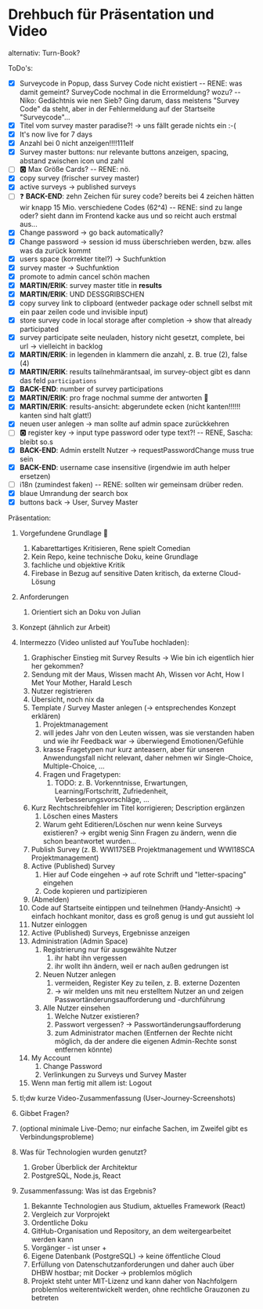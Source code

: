 # Drehbuch für Präsentation und Video

alternativ: Turn-Book?

ToDo's:

* [x] Surveycode in Popup, dass Survey Code nicht existiert -- RENE: was damit gemeint? SurveyCode nochmal in die Errormeldung? wozu? -- Niko: Gedächtnis wie nen Sieb? Ging darum, dass meistens "Survey Code" da steht, aber in der Fehlermeldung auf der Startseite "Surveycode"...
* [x] Titel vom survey master paradise?! &rarr; uns fällt gerade nichts ein :-(
* [x] It's now live for 7 days
* [x] Anzahl bei 0 nicht anzeigen!!!!111elf
* [x] Survey master buttons: nur relevante buttons anzeigen, spacing, abstand zwischen icon und zahl
* [ ] :o2: Max Größe Cards? -- RENE: nö.
* [x] copy survey (frischer survey master)
* [x] active surveys &rarr; published surveys
* [ ] :question: **BACK-END**: zehn Zeichen für surey code? bereits bei 4 zeichen hätten wir knapp 15 Mio. verschiedene Codes (62^4) -- RENE: sind zu lange oder? sieht dann im Frontend kacke aus und so reicht auch erstmal aus...
* [x] Change password &rarr; go back automatically?
* [x] Change password &rarr; session id muss überschrieben werden, bzw. alles was da zurück kommt
* [x] users space (korrekter titel?) &rarr; Suchfunktion
* [x] survey master &rarr; Suchfunktion
* [x] promote to admin cancel schön machen
* [x] **MARTIN/ERIK**: survey master title in **results**
* [x] **MARTIN/ERIK**: UND DESSGRIBSCHEN
* [x] copy survey link to clipboard (entweder package oder schnell selbst mit ein paar zeilen code und invisible input)
* [x] store survey code in local storage after completion &rarr; show that already participated
* [x] survey participate seite neuladen, history nicht gesetzt, complete, bei url &rarr; vielleicht in backlog
* [x] **MARTIN/ERIK**: in legenden in klammern die anzahl, z. B. true (2), false (4)
* [x] **MARTIN/ERIK**: results tailnehmärantsaal, im survey-object gibt es dann das feld `participations`
* [x] **BACK-END**: number of survey participations
* [x] **MARTIN/ERIK**: pro frage nochmal summe der antworten :poop:
* [x] **MARTIN/ERIK**: results-ansicht: abgerundete ecken (nicht kanten!!!!!! kanten sind halt glatt!)
* [x] neuen user anlegen &rarr; man sollte auf admin space zurückkehren
* [ ] :o2: register key &rarr; input type password oder type text?! -- RENE, Sascha: bleibt so.s
* [x] **BACK-END**: Admin erstellt Nutzer &rarr; requestPasswordChange muss true sein
* [x] **BACK-END**: username case insensitive (irgendwie im auth helper ersetzen)
* [ ] i18n (zumindest faken) -- RENE: sollten wir gemeinsam drüber reden.
* [x] blaue Umrandung der search box
* [x] buttons back &rarr; User, Survey Master

Präsentation:

1. Vorgefundene Grundlage :poop:
   1. Kabarettartiges Kritisieren, Rene spielt Comedian
   2. Kein Repo, keine technische Doku, keine Grundlage
   3. fachliche und objektive Kritik
   4. Firebase in Bezug auf sensitive Daten kritisch, da externe Cloud-Lösung
2. Anforderungen
   1. Orientiert sich an Doku von Julian
3. Konzept (ähnlich zur Arbeit)

4. Intermezzo (Video unlisted auf YouTube hochladen):
   1. Graphischer Einstieg mit Survey Results &rarr; Wie bin ich eigentlich hier her gekommen?
   2. Sendung mit der Maus, Wissen macht Ah, Wissen vor Acht, How I Met Your Mother, Harald Lesch
   3. Nutzer registrieren
   4. Übersicht, noch nix da
   5. Template / Survey Master anlegen (&rarr; entsprechendes Konzept erklären)
      1. Projektmanagement
      2. will jedes Jahr von den Leuten wissen, was sie verstanden haben und wie ihr Feedback war &rarr; überwiegend Emotionen/Gefühle
      3. krasse Fragetypen nur kurz anteasern, aber für unseren Anwendungsfall nicht relevant, daher nehmen wir Single-Choice, Multiple-Choice, ...
      4. Fragen und Fragetypen:
         1. TODO: z. B. Vorkenntnisse, Erwartungen, Learning/Fortschritt, Zufriedenheit, Verbesserungsvorschläge, ...
   6. Kurz Rechtschreibfehler im Titel korrigieren; Description ergänzen
      1. Löschen eines Masters
      2. Warum geht Editieren/Löschen nur wenn keine Surveys existieren? &rarr; ergibt wenig Sinn Fragen zu ändern, wenn die schon beantwortet wurden...
   7. Publish Survey (z. B. WWI17SEB Projektmanagement und WWI18SCA Projektmanagement)
   8. Active (Published) Survey
      1. Hier auf Code eingehen &rarr; auf rote Schrift und "letter-spacing" eingehen
      2. Code kopieren und partizipieren
   9. (Abmelden)
   10. Code auf Startseite eintippen und teilnehmen (Handy-Ansicht) &rarr; einfach hochkant monitor, dass es groß genug is und gut aussieht lol
   11. Nutzer einloggen
   12. Active (Published) Surveys, Ergebnisse anzeigen
   13. Administration (Admin Space)
        1. Registrierung nur für ausgewählte Nutzer
           1. ihr habt ihn vergessen
           2. ihr wollt ihn ändern, weil er nach außen gedrungen ist
        2. Neuen Nutzer anlegen
           1. vermeiden, Register Key zu teilen, z. B. externe Dozenten
           2. &rarr; wir melden uns mit neu erstelltem Nutzer an und zeigen Passwortänderungsaufforderung und -durchführung
        3. Alle Nutzer einsehen
           1. Welche Nutzer existieren?
           2. Passwort vergessen? &rarr; Passwortänderungsaufforderung
           3. zum Administrator machen (Entfernen der Rechte nicht möglich, da der andere die eigenen Admin-Rechte sonst entfernen könnte)
   14. My Account
        1. Change Password
        2. Verlinkungen zu Surveys und Survey Master
   15. Wenn man fertig mit allem ist: Logout
5. tl;dw kurze Video-Zusammenfassung (User-Journey-Screenshots)
6. Gibbet Fragen?
7. (optional minimale Live-Demo; nur einfache Sachen, im Zweifel gibt es Verbindungsprobleme)
8. Was für Technologien wurden genutzt?
   1. Grober Überblick der Architektur
   2. PostgreSQL, Node.js, React
9. Zusammenfassung: Was ist das Ergebnis?
   1. Bekannte Technologien aus Studium, aktuelles Framework (React)
   2. Vergleich zur Vorprojekt
   3. Ordentliche Doku
   4. GitHub-Organisation und Repository, an dem weitergearbeitet werden kann
   5. Vorgänger - ist unser +
   6. Eigene Datenbank (PostgreSQL) &rarr; keine öffentliche Cloud
   7. Erfüllung von Datenschutzanforderungen und daher auch über DHBW hostbar; mit Docker &rarr; problemlos möglich
   8. Projekt steht unter MIT-Lizenz und kann daher von Nachfolgern problemlos weiterentwickelt werden, ohne rechtliche Grauzonen zu betreten

